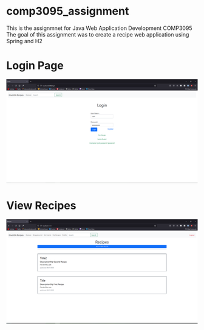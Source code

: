 # comp3095_assignment
This is the assignmnet for Java Web Application Development COMP3095
The goal of this assignment was to create a recipe web application using Spring and H2

# Login Page
![login](screenshots/login.PNG)

# View Recipes
![recipes](screenshots/recipelist.PNG)
